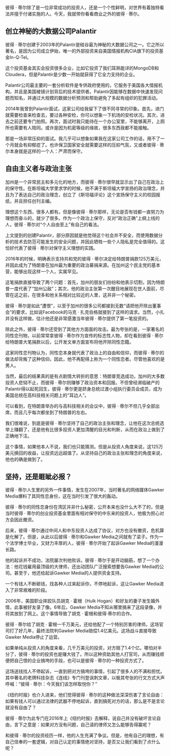 彼得 · 蒂尔除了是一位非常成功的投资人，还是一个个性鲜明，对世界有着独特看法并擅于付诸实施的人。今天，我就带你看看商业之外的彼得 · 蒂尔。

## 创立神秘的大数据公司Palantir

彼得 · 蒂尔创建于2003年的Palantir是硅谷最为神秘的大数据公司之一。它之所以著名，是因为公司成立伊始，唯一的外部投资来自美国情报机构CIA旗下的投资基金In-Q-Tel。

这个投资基金其实会投资很多企业，比如它投资了我们耳熟能详的MongoDB和Cloudera，但是Palantir是少数一开始就获得了它全力支持的企业。

Palantir公司最主要的一套分析软件是专供政府使用的，它服务于美国各大情报机构，并且是美国棱镜计划背后的技术提供者。Palantir因能够在数据中快速发现问题而知名，并通过大规模的数据分析预测和帮助避免了多起有组织的犯罪活动。

2014年我曾到Palantir面试，这家公司给我留下了很不同寻常的印象。首先，进门就需要检查来检查去，要过各种安检，你可以想象一下机场的安检状况。其次，进去之前还要专门拍照。再次，面试时我只能待在一个办公室里，不能够离开，上厕所也需要有人陪同。或许是因为机密等级的缘故，很多东西我都不能接触。

那是一场非常压抑的面试。我几乎可以想象如果我在这家公司工作的话，用不了一个月就会有抑郁症了。也许保卫国家安全就需要这样的压抑气氛，又或者彼得 · 蒂尔本身就是这样的一个人：严肃而保守。

## 自由主义者与政治主张

加州是一个非常民主和多元化的地方，而彼得 · 蒂尔很早就显示出了自己在政治上的保守性。在斯坦福大学里求学的时候，他不满于斯坦福大学宣扬的政治理念，并且为了表达自己的政治理念，创立了《斯坦福评论》这个宣扬保守主义的校园报纸，并且担任创刊主编。

理想这个东西，很多人都有。但是像彼得 · 蒂尔那样，无论是否有钱都一直努力为理想而奋斗的，就少了很多。作为一个政治上保守，反对“政治正确”上纲上线的人，彼得 · 蒂尔对“个人自由至上”有自己的看法。

上文提到的创建Palantir，部分原因就是他觉得这个社会并不安全，而使用数据分析的技术去防范可能发生的安全问题，并因此牺牲一些个人隐私是完全值得的。这恰好代表了彼得 · 蒂尔对保守主义理想的实践。

2016年的时候，明确表示支持共和党的彼得 · 蒂尔决定给特朗普捐款125万美元，并因此成为了特朗普在加州最为重要的政治募捐来源。在加州这个民主党的基本营，能够出现这样一个人，实属罕见。

这笔捐款直接导致了两个问题：首先，加州的朋友们纷纷和他表示切割，因为特朗普一度代表了“加州公敌”；其次，他的政治主张第一次醒目地展现在世人面前，尽管在这之前，在很多和他关系相对比较近的人里，这并非一个秘密。

彼得 · 蒂尔是如此“遭恨”，以至于加州的很多公司都接到无数“请把他开除出董事会”的要求，比如说Facebook的马克 · 扎克伯格就接到了这样的请求。当然，小扎并没有这样做，估计他还是非常感激当年彼得 · 蒂尔提供了第一笔投资的。

除此之外，彼得 · 蒂尔还受到了其他方方面面的攻击。最为夸张的是，一家著名的同性恋刊物，以前常常拿彼得 · 蒂尔作为宣传的标志性人物，却在看到彼得 · 蒂尔给特朗普大笔捐款以后，公开发文单方面宣布将他开除同性恋籍。

这家同性恋刊物认为，同性恋本身就代表了政治上的自由和信仰，而彼得 · 蒂尔的做法却背叛了这种信仰。因此，他不再配得上称为一个同性恋者。尽管他喜欢的是男人。

当然，最后的结果真的是有点剧情大转折的意思：特朗普竞选成功，加州的大多数投资人悲恸不止，而彼得 · 蒂尔则赚够了政治资本和回报。不但曾经濒临破产的Palantir得以起死回生，彼得 · 蒂尔更是跻身总统过渡小组执行委员会成员，成为美国总统在高科技相关问题上的“耳边人”。

可以看到，在特朗普举办的与高科技相关的会议中，彼得 · 蒂尔不但几乎全部出席，而且几乎每次都坐到了特朗普的左右。

我们很难说，到底是彼得 · 蒂尔坚持了自己的政治主张和理念，让他在这次总统选举上赚翻了，还是他有比很多投资人更加清醒的目光和判断，从而在政治上做到了正确地下注。

这个事情，如果他本人不说，我们也只能猜测。但是从投资人角度来说，这125万美元换回的收益，让投资远远超值了。从坚持自己的政治主张和理念的角度来说，他也的确是做到了。

## 坚持，还是睚眦必报？

彼得 · 蒂尔人生里的另外一件事情，发生在2007年，当时著名的网络媒体Gawker Media爆料了其同性恋身份，这在当时引发了很大的轰动。

彼得 · 蒂尔的同性恋身份在湾区并非什么秘密，公开本来也没什么大不了的，但是当时彼得 · 蒂尔的创业投资基金里面有相对保守的中东来的投资人，他极为担心对方会因此撤资。

后来，彼得 · 蒂尔通过中间人和中东投资人达成了协议，对方也没有撤资，危机算是化解了。但是，从此以后彼得 · 蒂尔和Gawker Media之间就有了梁子。作为一个法学博士毕业，又财力丰厚的人，彼得 · 蒂尔开始了起诉Gawker Media的漫漫长路。

他的起诉并不成功，法院屡次判他败诉。彼得 · 蒂尔于是开动脑筋，想了一个办法：他花钱雇用最顶级的大律师，还出动团队广泛搜索想要告Gawker Media的公司。甚至于，他还给起诉Gawker Media的人提供资金支持。

一个有钱人不断砸钱，找各种人过来起诉你，不停地起诉，这让Gawker Media进入了非常艰难的阶段。

2006年，美国职业摔跤队员胡克 · 霍根（Hulk Hogan）和好友的妻子发生婚外情，此事被好友录了像。6年后，Gawker Media不知从哪里搞来了这段录像，并将其放到了网上。这个事情导致了胡克 · 霍根和彼得·蒂尔的合作。

彼得 · 蒂尔给了胡克 · 霍根一千万美元，还给他配了一个特别厉害的律师。这场官司打了好几年，最终法院判Gawker Media赔偿1.4亿美元。这场战斗直接导致Gawker Media停止了运营。

如果单纯从投资人的角度来看，几千万美元的投资，对方赔了1.4个亿。哪怕对半分了，彼得 · 蒂尔的投资也是赚大钱了。所以这种资助其他人打官司，从而赚钱顺便把自己恨的企业搞垮的手段，也可以是彼得 · 蒂尔的一种投资方式了。

这场送钱找人不停起诉，一直到把对方搞垮的事情，引起了很多人的不满和担忧。其中著名的老牌科技杂志《连线》专门刊登讽刺文章，以极其夸张的行文方式大声呼喊：“彼得 · 蒂尔：今天我们该怎样取悦你？”

《纽约时报》也介入进来，他们觉得彼得 · 蒂尔的这种做法深深伤害了言论自由：如果有钱人可以通过法律的武器不停地起诉，直到搞死对方的话，那么是不是言论就没有自由了？

彼得 · 蒂尔为此专门在2016年上《纽约时报》去解释，说自己并没有破坏言论自由，言下之意是：如果对方没有问题，自己请的律师又怎么能够告得赢呢？

和彼得 · 蒂尔的投资经历一样，他的人生充满了争议。但是，他有自己的理想，有自己信奉的一套逻辑，对自己认定的事情绝对坚持，是否又让我们看到了点什么呢？